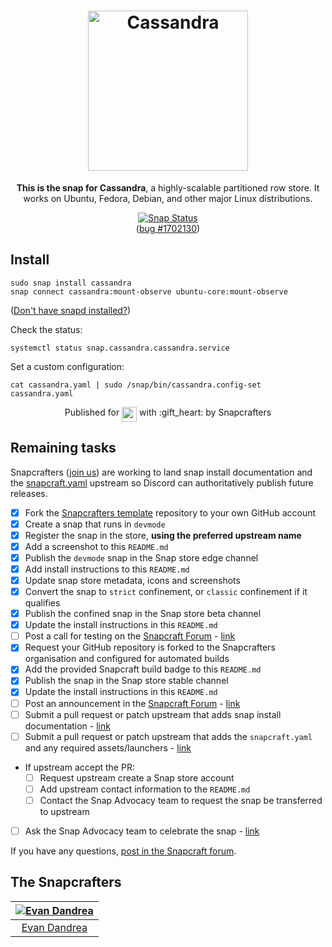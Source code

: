 <h1 align="center">
  <img src="https://upload.wikimedia.org/wikipedia/commons/thumb/5/5e/Cassandra_logo.svg/1280px-Cassandra_logo.svg.png" alt="Cassandra" height="256px">
</h1>

<p align="center"><b>This is the snap for Cassandra</b>, a highly-scalable partitioned row store. It works on Ubuntu, Fedora, Debian, and other major Linux distributions.</p>
<p align="center">
<a href="https://build.snapcraft.io/user/snapcrafters/cassandra"><img src="https://build.snapcraft.io/badge/snapcrafters/cassandra.svg" alt="Snap Status"></a><br>(<a href="https://bugs.launchpad.net/launchpad/+bug/1702130">bug #1702130</a>)
</p>

## Install

    sudo snap install cassandra
    snap connect cassandra:mount-observe ubuntu-core:mount-observe

([Don't have snapd installed?](https://snapcraft.io/docs/core/install))

Check the status:

    systemctl status snap.cassandra.cassandra.service

Set a custom configuration:

    cat cassandra.yaml | sudo /snap/bin/cassandra.config-set cassandra.yaml

<p align="center">Published for <img src="http://anything.codes/slack-emoji-for-techies/emoji/tux.png" align="top" width="24" /> with :gift_heart: by Snapcrafters</p>

## Remaining tasks

Snapcrafters ([join us](https://forum.snapcraft.io/t/join-snapcrafters/1325)) are working to land snap install documentation and the [snapcraft.yaml](https://github.com/snapcrafters/discord/blob/master/snap/snapcraft.yaml) upstream so Discord can authoritatively publish future releases.

  - [x] Fork the [Snapcrafters template]() repository to your own GitHub account
  - [x] Create a snap that runs in `devmode`
  - [x] Register the snap in the store, **using the preferred upstream name**
  - [x] Add a screenshot to this `README.md`
  - [x] Publish the `devmode` snap in the Snap store edge channel
  - [x] Add install instructions to this `README.md`
  - [x] Update snap store metadata, icons and screenshots
  - [x] Convert the snap to `strict` confinement, or `classic` confinement if it qualifies
  - [x] Publish the confined snap in the Snap store beta channel
  - [x] Update the install instructions in this `README.md`
  - [ ] Post a call for testing on the [Snapcraft Forum](https://forum.snapcraft.io) - [link]()
  - [x] Request your GitHub repository is forked to the Snapcrafters organisation and configured for automated builds
  - [x] Add the provided Snapcraft build badge to this `README.md`
  - [x] Publish the snap in the Snap store stable channel
  - [x] Update the install instructions in this `README.md`
  - [ ] Post an announcement in the [Snapcraft Forum](https://forum.snapcraft.io) - [link]()
  - [ ] Submit a pull request or patch upstream that adds snap install documentation - [link]()
  - [ ] Submit a pull request or patch upstream that adds the `snapcraft.yaml` and any required assets/launchers - [link]()
  - If upstream accept the PR:
    - [ ] Request upstream create a Snap store account
    - [ ] Add upstream contact information to the `README.md`
    - [ ] Contact the Snap Advocacy team to request the snap be transferred to upstream
 - [ ] Ask the Snap Advocacy team to celebrate the snap - [link](https://insights.ubuntu.com/2017/05/04/discord-is-now-available-as-a-snap-for-ubuntu-and-other-distributions/)

If you have any questions, [post in the Snapcraft forum](https://forum.snapcraft.io).

## The Snapcrafters

| [![Evan Dandrea](http://gravatar.com/avatar/b9c6dc703231efc4e307d3c59d1f9321?s=128)](https://github.com/evandandrea/) |
| :---: |
| [Evan Dandrea](https://github.com/evandandrea/) |
